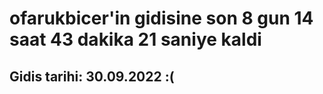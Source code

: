 # ofarukbicer'in gidisine son 8 gun 14 saat 43 dakika 21 saniye kaldi

## Gidis tarihi: 30.09.2022 :(